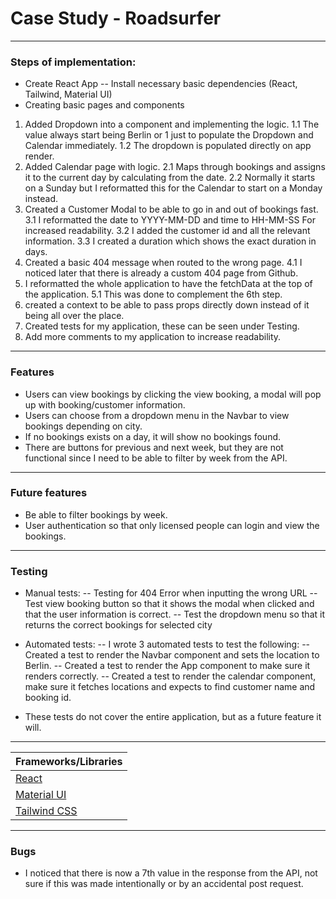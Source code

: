 # Case Study - Roadsurfer

---

### Steps of implementation:

- Create React App
-- Install necessary basic dependencies (React, Tailwind, Material UI) 
- Creating basic pages and components
1. Added Dropdown into a component and implementing the logic.
1.1 The value always start being Berlin or 1 just to populate the Dropdown and Calendar immediately.
1.2 The dropdown is populated directly on app render.
2. Added Calendar page with logic.
2.1 Maps through bookings and assigns it to the current day by calculating from the date.
2.2 Normally it starts on a Sunday but I reformatted this for the Calendar to start on a Monday instead.
3. Created a Customer Modal to be able to go in and out of bookings fast.
3.1 I reformatted the date to YYYY-MM-DD and time to HH-MM-SS For increased readability.
3.2 I added the customer id and all the relevant information.
3.3 I created a duration which shows the exact duration in days.
4. Created a basic 404 message when routed to the wrong page.
4.1 I noticed later that there is already a custom 404 page from Github.
5. I reformatted the whole application to have the fetchData at the top of the application.
5.1 This was done to complement the 6th step.
6. created a context to be able to pass props directly down instead of it being all over the place.
7. Created tests for my application, these can be seen under Testing.
8. Add more comments to my application to increase readability.


----

### Features
- Users can view bookings by clicking the view booking, a modal will pop up with booking/customer information.
- Users can choose from a dropdown menu in the Navbar to view bookings depending on city.
- If no bookings exists on a day, it will show no bookings found.
- There are buttons for previous and next week, but they are not functional since I need to be able to filter by week from the API.

---
### Future features

- Be able to filter bookings by week.
- User authentication so that only licensed people can login and view the bookings.

---

### Testing

- Manual tests:
-- Testing for 404 Error when inputting the wrong URL
-- Test view booking button so that it shows the modal when clicked and that the user information is correct.
-- Test the dropdown menu so that it returns the correct bookings for selected city

- Automated tests:
-- I wrote 3 automated tests to test the following:
-- Created a test to render the Navbar component and sets the location to Berlin.
-- Created a test to render the App component to make sure it renders correctly.
-- Created a test to render the calendar component, make sure it fetches locations and expects to find customer name and booking id.

- These tests do not cover the entire application, but as a future feature it will. 

---


| Frameworks/Libraries  |
| -------- |
| [React](https://react.dev/) |
| [Material UI](https://mui.com/material-ui/) |
| [Tailwind CSS](https://tailwindcss.com/)    |

---

### Bugs
- I noticed that there is now a 7th value in the response from the API, not sure if this was made intentionally or by an accidental post request.